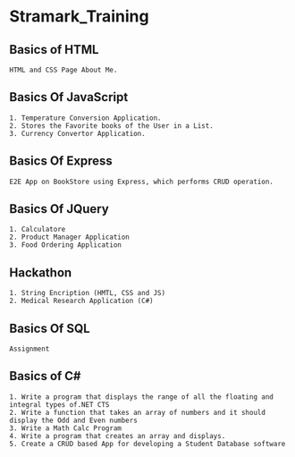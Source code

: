 # Stramark_Training

## Basics of HTML 
    HTML and CSS Page About Me.
    
## Basics Of JavaScript
    1. Temperature Conversion Application.
    2. Stores the Favorite books of the User in a List.
    3. Currency Convertor Application.

## Basics Of Express
    E2E App on BookStore using Express, which performs CRUD operation.
    
## Basics Of JQuery
    1. Calculatore
    2. Product Manager Application
    3. Food Ordering Application
    
## Hackathon 
    1. String Encription (HMTL, CSS and JS)
    2. Medical Research Application (C#)
    
## Basics Of SQL
    Assignment 
    
## Basics of C#
    1. Write a program that displays the range of all the floating and integral types of.NET CTS
    2. Write a function that takes an array of numbers and it should display the Odd and Even numbers
    3. Write a Math Calc Program
    4. Write a program that creates an array and displays.
    5. Create a CRUD based App for developing a Student Database software
